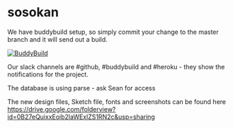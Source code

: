 # sosokan

We have buddybuild setup, so simply commit your change to the master branch and it will send out a build.

[![BuddyBuild](https://dashboard.buddybuild.com/api/statusImage?appID=56f6f4cfac2d7a01000e452d&branch=master&build=latest)](https://dashboard.buddybuild.com/apps/56f6f4cfac2d7a01000e452d/build/latest)

Our slack channels are #github, #buddybuild and #heroku - they show the notifications for the project.


The database is using parse - ask Sean for access

The new design files, Sketch file, fonts and screenshots can be found here https://drive.google.com/folderview?id=0B27eQuixxEoib2laWExlZS1RN2c&usp=sharing
